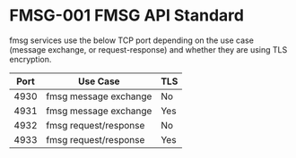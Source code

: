 # FMSG-001 FMSG API Standard

fmsg services use the below TCP port depending on the use case (message exchange, or request-response) and whether they are using TLS encryption.

| Port | Use Case                          | TLS  |
|------|-----------------------------------|------|
| 4930 | fmsg message exchange             | No   |
| 4931 | fmsg message exchange             | Yes  |
| 4932 | fmsg request/response             | No   |
| 4933 | fmsg request/response             | Yes  |
